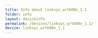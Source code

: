 ```yaml
---
title: Info about linksys_wrt600n_1.1
folder: info
layout: deviceinfo
permalink: /devices/linksys_wrt600n_1.1/
device: linksys_wrt600n_1.1
---
```

